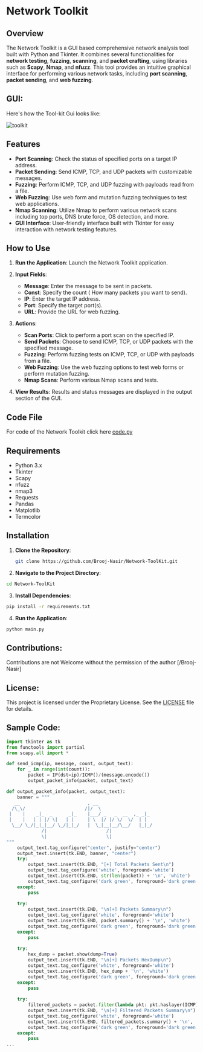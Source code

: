# Network Toolkit

## Overview

The Network Toolkit is a GUI based comprehensive network analysis tool built with Python and Tkinter. It combines several functionalities for **network testing**, **fuzzing**, **scanning**, and **packet crafting**, using libraries such as **Scapy**, **Nmap**, and **nfuzz**. This tool provides an intuitive graphical interface for performing various network tasks, including **port scanning**, **packet sending**, and **web fuzzing**.
## GUI:
Here's how the Tool-kit Gui looks like:

![toolkit](https://github.com/user-attachments/assets/de684f04-3c39-4f3d-920c-d2c6f2f9aa1c)


## Features

- **Port Scanning**: Check the status of specified ports on a target IP address.
- **Packet Sending**: Send ICMP, TCP, and UDP packets with customizable messages.
- **Fuzzing**: Perform ICMP, TCP, and UDP fuzzing with payloads read from a file.
- **Web Fuzzing**: Use web form and mutation fuzzing techniques to test web applications.
- **Nmap Scanning**: Utilize Nmap to perform various network scans including top ports, DNS brute force, OS detection, and more.
- **GUI Interface**: User-friendly interface built with Tkinter for easy interaction with network testing features.

## How to Use

1. **Run the Application**: Launch the Network Toolkit application.
2. **Input Fields**:
   - **Message**: Enter the message to be sent in packets.
   - **Const**: Specify the count ( How many packets you want to send).
   - **IP**: Enter the target IP address.
   - **Port**: Specify the target port(s).
   - **URL**: Provide the URL for web fuzzing.

3. **Actions**:
   - **Scan Ports**: Click to perform a port scan on the specified IP.
   - **Send Packets**: Choose to send ICMP, TCP, or UDP packets with the specified message.
   - **Fuzzing**: Perform fuzzing tests on ICMP, TCP, or UDP with payloads from a file.
   - **Web Fuzzing**: Use the web fuzzing options to test web forms or perform mutation fuzzing.
   - **Nmap Scans**: Perform various Nmap scans and tests.

4. **View Results**: Results and status messages are displayed in the output section of the GUI.

## Code File

 For code of the Network Toolkit click here [code.py](code.py)

## Requirements

- Python 3.x
- Tkinter
- Scapy
- nfuzz
- nmap3
- Requests
- Pandas
- Matplotlib
- Termcolor

## Installation

1. **Clone the Repository**:
   ```bash
   git clone https://github.com/Brooj-Nasir/Network-ToolKit.git

2. **Navigate to the Project Directory**:

```bash
cd Network-ToolKit
```
3. **Install Dependencies**:

```bash
pip install -r requirements.txt
```
4. **Run the Application**:

```bash
python main.py
```
## Contributions:
Contributions are not Welcome without the permission of the author [/Brooj-Nasir]

## License:
This project is licensed under the Proprietary License. See the [LICENSE](LICENSE) file for details.

## Sample Code:

```python
import tkinter as tk
from functools import partial
from scapy.all import *

def send_icmp(ip, message, count, output_text):
    for _ in range(int(count)):
        packet = IP(dst=ip)/ICMP()/(message.encode())
        output_packet_info(packet, output_text)

def output_packet_info(packet, output_text):
    banner = """
   __                         , __                    
  /\_\/                      /|/  \                   
 |    |    _|_  _      _|_    |___/ _   _  __  ,_ _|_ 
 |    |   | | |/ \|   | |     | \  |/ |/ \/  \/  | |  
  \__/ \_/|_|_|__/ \_/|_|_/   |  \_|__|__/\__/   |_|_/
             /|                      /|               
             \|                      \|               
"""
    output_text.tag_configure("center", justify="center")
    output_text.insert(tk.END, banner, "center")
    try:
        output_text.insert(tk.END, "[+] Total Packets Sent\n")
        output_text.tag_configure('white', foreground='white')
        output_text.insert(tk.END, str(len(packet)) + '\n', 'white')
        output_text.tag_configure('dark green', foreground='dark green')
    except:
        pass
    
    try:
        output_text.insert(tk.END, "\n[+] Packets Summary\n")
        output_text.tag_configure('white', foreground='white')
        output_text.insert(tk.END, packet.summary() + '\n', 'white')
        output_text.tag_configure('dark green', foreground='dark green')
    except:
        pass
    
    try:
        hex_dump = packet.show(dump=True)
        output_text.insert(tk.END, "\n[+] Packets HexDump\n")
        output_text.tag_configure('white', foreground='white')
        output_text.insert(tk.END, hex_dump + '\n', 'white')
        output_text.tag_configure('dark green', foreground='dark green')
    except:
        pass
    
    try:
        filtered_packets = packet.filter(lambda pkt: pkt.haslayer(ICMP))
        output_text.insert(tk.END, "\n[+] Filtered Packets Summary\n")
        output_text.tag_configure('white', foreground='white')
        output_text.insert(tk.END, filtered_packets.summary() + '\n', 'white')
        output_text.tag_configure('dark green', foreground='dark green')
    except:
        pass
...
```
